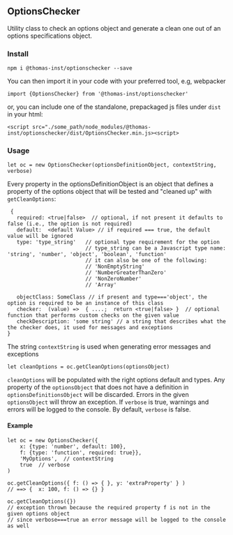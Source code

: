 ## OptionsChecker

Utility class to check an options object and generate a clean one out
of an options specifications object.

### Install

`npm i @thomas-inst/optionschecker --save`

You can then import it in your code with your preferred tool, e.g, webpacker

`import {OptionsChecker} from '@thomas-inst/optionschecker'`

or, you can include one of the standalone, prepackaged js files under `dist` in your html:

`<script src="./some_path/node_modules/@thomas-inst/optionschecker/dist/OptionsChecker.min.js><script>`

### Usage

    let oc = new OptionsChecker(optionsDefinitionObject, contextString, verbose)

Every property in the optionsDefinitionObject is an object that defines a property of the options object that will be tested 
and "cleaned up" with `getCleanOptions`: 

     {
       required: <true|false>  // optional, if not present it defaults to false (i.e., the option is not required)
       default:  <default Value> // if required === true, the default value will be ignored
       type: 'type_string'   // optional type requirement for the option
                             // type_string can be a Javascript type name:  'string', 'number', 'object', 'boolean', 'function'
                             // it can also be one of the following:
                             // 'NonEmptyString'
                             // 'NumberGreaterThanZero'
                             // 'NonZeroNumber'
                             // 'Array'
 
       objectClass: SomeClass // if present and type==='object', the option is required to be an instance of this class
       checker:  (value) =>  { ....;  return <true|false> }  // optional function that performs custom checks on the given value
       checkDescription: 'some string' // a string that describes what the the checker does, it used for messages and exceptions
    }

The string `contextString` is used when generating error messages and exceptions

    let cleanOptions = oc.getCleanOptions(optionsObject)

`cleanOptions` will be populated with the right options default and types. Any property of the `optionsObject` that does
not have a definition in `optionsDefinitionsObject` will be discarded. Errors in the given `optionsObject` will throw 
an exception. If `verbose` is true, warnings and errors will be logged to the console. By default, `verbose` is false.

#### Example

    let oc = new OptionsChecker({ 
        x: {type: 'number', default: 100}, 
        f: {type: 'function', required: true}}, 
        'MyOptions',  // contextString
        true  // verbose
    )

    oc.getCleanOptions({ f: () => { }, y: 'extraProperty' } )
    // ==> {  x: 100, f: () => {} }

    oc.getCleanOptions({})
    // exception thrown because the required property f is not in the given options object
    // since verbose===true an error message will be logged to the console as well
